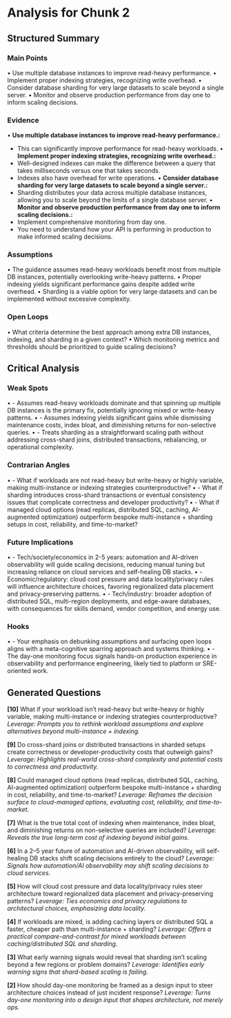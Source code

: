 # Analysis for Chunk 2

## Structured Summary

### Main Points
• Use multiple database instances to improve read-heavy performance.
• Implement proper indexing strategies, recognizing write overhead.
• Consider database sharding for very large datasets to scale beyond a single server.
• Monitor and observe production performance from day one to inform scaling decisions.

### Evidence
• **Use multiple database instances to improve read-heavy performance.:**
  - This can significantly improve performance for read-heavy workloads.
• **Implement proper indexing strategies, recognizing write overhead.:**
  - Well-designed indexes can make the difference between a query that takes milliseconds versus one that takes seconds.
  - Indexes also have overhead for write operations.
• **Consider database sharding for very large datasets to scale beyond a single server.:**
  - Sharding distributes your data across multiple database instances, allowing you to scale beyond the limits of a single database server.
• **Monitor and observe production performance from day one to inform scaling decisions.:**
  - Implement comprehensive monitoring from day one.
  - You need to understand how your API is performing in production to make informed scaling decisions.

### Assumptions
• The guidance assumes read-heavy workloads benefit most from multiple DB instances, potentially overlooking write-heavy patterns.
• Proper indexing yields significant performance gains despite added write overhead.
• Sharding is a viable option for very large datasets and can be implemented without excessive complexity.

### Open Loops
• What criteria determine the best approach among extra DB instances, indexing, and sharding in a given context?
• Which monitoring metrics and thresholds should be prioritized to guide scaling decisions?

## Critical Analysis

### Weak Spots
• - Assumes read-heavy workloads dominate and that spinning up multiple DB instances is the primary fix, potentially ignoring mixed or write-heavy patterns.
• - Assumes indexing yields significant gains while dismissing maintenance costs, index bloat, and diminishing returns for non-selective queries.
• - Treats sharding as a straightforward scaling path without addressing cross-shard joins, distributed transactions, rebalancing, or operational complexity.

### Contrarian Angles
• - What if workloads are not read-heavy but write-heavy or highly variable, making multi-instance or indexing strategies counterproductive?
• - What if sharding introduces cross-shard transactions or eventual consistency issues that complicate correctness and developer productivity?
• - What if managed cloud options (read replicas, distributed SQL, caching, AI-augmented optimization) outperform bespoke multi-instance + sharding setups in cost, reliability, and time-to-market?

### Future Implications
• - Tech/society/economics in 2-5 years: automation and AI-driven observability will guide scaling decisions, reducing manual tuning but increasing reliance on cloud services and self-healing DB stacks.
• - Economic/regulatory: cloud cost pressure and data locality/privacy rules will influence architecture choices, favoring regionalized data placement and privacy-preserving patterns.
• - Tech/industry: broader adoption of distributed SQL, multi-region deployments, and edge-aware databases, with consequences for skills demand, vendor competition, and energy use.

### Hooks
• - Your emphasis on debunking assumptions and surfacing open loops aligns with a meta-cognitive sparring approach and systems thinking.
• - The day-one monitoring focus signals hands-on production experience in observability and performance engineering, likely tied to platform or SRE-oriented work.

## Generated Questions

**[10]** What if your workload isn’t read-heavy but write-heavy or highly variable, making multi-instance or indexing strategies counterproductive?
*Leverage: Prompts you to rethink workload assumptions and explore alternatives beyond multi-instance + indexing.*

**[9]** Do cross-shard joins or distributed transactions in sharded setups create correctness or developer-productivity costs that outweigh gains?
*Leverage: Highlights real-world cross-shard complexity and potential costs to correctness and productivity.*

**[8]** Could managed cloud options (read replicas, distributed SQL, caching, AI-augmented optimization) outperform bespoke multi-instance + sharding in cost, reliability, and time-to-market?
*Leverage: Reframes the decision surface to cloud-managed options, evaluating cost, reliability, and time-to-market.*

**[7]** What is the true total cost of indexing when maintenance, index bloat, and diminishing returns on non-selective queries are included?
*Leverage: Reveals the true long-term cost of indexing beyond initial gains.*

**[6]** In a 2–5 year future of automation and AI-driven observability, will self-healing DB stacks shift scaling decisions entirely to the cloud?
*Leverage: Signals how automation/AI observability may shift scaling decisions to cloud services.*

**[5]** How will cloud cost pressure and data locality/privacy rules steer architecture toward regionalized data placement and privacy-preserving patterns?
*Leverage: Ties economics and privacy regulations to architectural choices, emphasizing data locality.*

**[4]** If workloads are mixed, is adding caching layers or distributed SQL a faster, cheaper path than multi-instance + sharding?
*Leverage: Offers a practical compare-and-contrast for mixed workloads between caching/distributed SQL and sharding.*

**[3]** What early warning signals would reveal that sharding isn’t scaling beyond a few regions or problem domains?
*Leverage: Identifies early warning signs that shard-based scaling is failing.*

**[2]** How should day-one monitoring be framed as a design input to steer architecture choices instead of just incident response?
*Leverage: Turns day-one monitoring into a design input that shapes architecture, not merely ops.*

